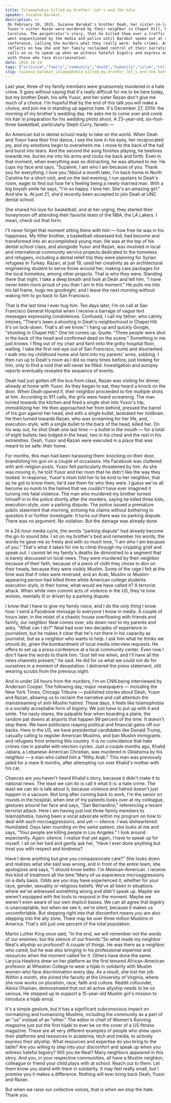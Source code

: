 ```yaml
---
title: Islamophobia killed my brother. Let's end the hate
speaker: Suzanne Barakat
description: >-
 On February 10, 2015, Suzanne Barakat's brother Deah, her sister-in-law Yusor and
 Yusor's sister Razan were murdered by their neighbor in Chapel Hill, North
 Carolina. The perpetrator's story, that he killed them over a traffic dispute,
 went unquestioned by the media and police until Barakat spoke out at a press
 conference, calling the murders what they really were: hate crimes. As she
 reflects on how she and her family reclaimed control of their narrative, Barakat
 calls on us to speak up when we witness hateful bigotry and express our allyship
 with those who face discrimination.
date: 2016-10-28
tags: ["activism","family","community","death","humanity","islam","religion","love","social-change","society"]
slug: suzanne_barakat_islamophobia_killed_my_brother_let_s_end_the_hate
---
```


Last year, three of my family members were gruesomely murdered in a hate crime. It goes
without saying that it's really difficult for me to be here today, but my brother Deah,
his wife Yusor, and her sister Razan don't give me much of a choice. I'm hopeful that by
the end of this talk you will make a choice, and join me in standing up against hate. It's
December 27, 2014: the morning of my brother's wedding day. He asks me to come over and
comb his hair in preparation for his wedding photo shoot. A 23-year-old, six-foot-three
basketball, particularly Steph Curry, fanatic —

An American kid in dental school ready to take on the world. When Deah and Yusor have
their first dance, I see the love in his eyes, her reciprocated joy, and my emotions begin
to overwhelm me. I move to the back of the hall and burst into tears. And the second the
song finishes playing, he beelines towards me, buries me into his arms and rocks me back
and forth. Even in that moment, when everything was so distracting, he was attuned to
me. He cups my face and says, "Suzanne, I am who I am because of you. Thank you for
everything. I love you."About a month later, I'm back home in North Carolina for a short
visit, and on the last evening, I run upstairs to Deah's room, eager to find out how he's
feeling being a newly married man. With a big boyish smile he says, "I'm so happy. I love
her. She's an amazing girl." And she is. At just 21, she'd recently been accepted to join
Deah at UNC dental school.

She shared his love for basketball, and at her urging, they started their honeymoon off
attending their favorite team of the NBA, the LA Lakers. I mean, check out that
form.

I'll never forget that moment sitting there with him — how free he was in his happiness.
My littler brother, a basketball-obsessed kid, had become and transformed into an
accomplished young man. He was at the top of his dental school class, and alongside Yusor
and Razan, was involved in local and international community service projects dedicated to
the homeless and refugees, including a dental relief trip they were planning for Syrian
refugees in Turkey. Razan, at just 19, used her creativity as an architectural engineering
student to serve those around her, making care packages for the local homeless, among
other projects. That is who they were. Standing there that night, I take a deep breath and
look at Deah and tell him, "I have never been more proud of you than I am in this moment."
He pulls me into his tall frame, hugs me goodnight, and I leave the next morning without
waking him to go back to San Francisco.

That is the last time I ever hug him. Ten days later, I'm on call at San Francisco General
Hospital when I receive a barrage of vague text messages expressing condolences. Confused,
I call my father, who calmly intones, "There's been a shooting in Deah's neighborhood in
Chapel Hill. It's on lock-down. That's all we know." I hang up and quickly Google,
"shooting in Chapel Hill." One hit comes up. Quote: "Three people were shot in the back of
the head and confirmed dead on the scene." Something in me just knows. I fling out of my
chair and faint onto the gritty hospital floor, wailing. I take the first red-eye out of
San Francisco, numb and disoriented. I walk into my childhood home and faint into my
parents' arms, sobbing. I then run up to Deah's room as I did so many times before, just
looking for him, only to find a void that will never be filled. Investigation and autopsy
reports eventually revealed the sequence of events.

Deah had just gotten off the bus from class, Razan was visiting for dinner, already at
home with Yusor. As they began to eat, they heard a knock on the door. When Deah opened
it, their neighbor proceeded to fire multiple shots at him. According to 911 calls, the
girls were heard screaming. The man turned towards the kitchen and fired a single shot
into Yusor's hip, immobilizing her. He then approached her from behind, pressed the barrel
of his gun against her head, and with a single bullet, lacerated her midbrain. He then
turned towards Razan, who was screaming for her life, and, execution-style, with a single
bullet to the back of the head, killed her. On his way out, he shot Deah one last time — a
bullet in the mouth — for a total of eight bullets: two lodged in the head, two in his
chest and the rest in his extremities. Deah, Yusor and Razan were executed in a place that
was meant to be safe: their home.

For months, this man had been harassing them: knocking on their door, brandishing his gun
on a couple of occasions. His Facebook was cluttered with anti-religion posts. Yusor felt
particularly threatened by him. As she was moving in, he told Yusor and her mom that he
didn't like the way they looked. In response, Yusor's mom told her to be kind to her
neighbor, that as he got to know them, he'd see them for who they were. I guess we've all
become so numb to the hatred that we couldn't have ever imagined it turning into fatal
violence. The man who murdered my brother turned himself in to the police shortly after the
murders, saying he killed three kids, execution-style, over a parking dispute. The police
issued a premature public statement that morning, echoing his claims without bothering to
question it or further investigate. It turns out there was no parking dispute. There was
no argument. No violation. But the damage was already done.

In a 24-hour media cycle, the words "parking dispute" had already become the go-to sound
bite. I sit on my brother's bed and remember his words, the words he gave me so freely and
with so much love, "I am who I am because of you." That's what it takes for me to climb
through my crippling grief and speak out. I cannot let my family's deaths be diminished to
a segment that is barely discussed on local news. They were murdered by their neighbor
because of their faith, because of a piece of cloth they chose to don on their heads,
because they were visibly Muslim. Some of the rage I felt at the time was that if roles
were reversed, and an Arab, Muslim or Muslim-appearing person had killed three white
American college students execution-style, in their home, what would we have called it? A
terrorist attack. When white men commit acts of violence in the US, they're lone wolves,
mentally ill or driven by a parking dispute.

I know that I have to give my family voice, and I do the only thing I know how: I send a
Facebook message to everyone I know in media. A couple of hours later, in the midst of a
chaotic house overflowing with friends and family, our neighbor Neal comes over, sits down
next to my parents and asks, "What can I do?" Neal had over two decades of experience in
journalism, but he makes it clear that he's not there in his capacity as journalist, but
as a neighbor who wants to help. I ask him what he thinks we should do, given the
bombardment of local media interview requests. He offers to set up a press conference at a
local community center. Even now I don't have the words to thank him. "Just tell me when,
and I'll have all the news channels present," he said. He did for us what we could not do
for ourselves in a moment of devastation. I delivered the press statement, still wearing
scrubs from the previous night.

And in under 24 hours from the murders, I'm on CNN being interviewed by Anderson Cooper.
The following day, major newspapers — including the New York Times, Chicago Tribune —
published stories about Deah, Yusor and Razan, allowing us to reclaim the narrative and
call attention the mainstreaming of anti-Muslim hatred. These days, it feels like
Islamophobia is a socially acceptable form of bigotry. We just have to put up with it and
smile. The nasty stares, the palpable fear when boarding a plane, the random pat downs at
airports that happen 99 percent of the time. It doesn't stop there. We have politicians
reaping political and financial gains off our backs. Here in the US, we have presidential
candidates like Donald Trump, casually calling to register American Muslims, and ban
Muslim immigrants and refugees from entering this country. It is no coincidence that hate
crimes rise in parallel with election cycles. Just a couple months ago, Khalid Jabara, a
Lebanese-American Christian, was murdered in Oklahoma by his neighbor — a man who called
him a "filthy Arab." This man was previously jailed for a mere 8 months, after attempting
run over Khalid's mother with his car.

Chances are you haven't heard Khalid's story, because it didn't make it to national news.
The least we can do is call it what it is: a hate crime. The least we can do is talk about
it, because violence and hatred doesn't just happen in a vacuum. Not long after coming back
to work, I'm the senior on rounds in the hospital, when one of my patients looks over at
my colleague, gestures around her face and says, "San Bernardino," referencing a recent
terrorist attack. Here I am having just lost three family members to Islamophobia, having
been a vocal advocate within my program on how to deal with such microaggressions, and yet
— silence. I was disheartened. Humiliated. Days later rounding on the same patient, she
looks at me and says, "Your people are killing people in Los Angeles." I look around
expectantly. Again: silence. I realize that yet again, I have to speak up for myself. I
sit on her bed and gently ask her, "Have I ever done anything but treat you with respect
and kindness?

Have I done anything but give you compassionate care?" She looks down and realizes what
she said was wrong, and in front of the entire team, she apologizes and says, "I should
know better. I'm Mexican-American. I receive this kind of treatment all the time."Many of
us experience microaggressions on a daily basis. Odds are you may have experienced it,
whether for your race, gender, sexuality or religious beliefs. We've all been in
situations where we've witnessed something wrong and didn't speak up. Maybe we weren't
equipped with the tools to respond in the moment. Maybe we weren't even aware of our own
implicit biases. We can all agree that bigotry is unacceptable, but when we see it, we're
silent, because it makes us uncomfortable. But stepping right into that discomfort means
you are also stepping into the ally zone. There may be over three million Muslims in
America. That's still just one percent of the total population.

Martin Luther King once said, "In the end, we will remember not the words of our enemies,
but the silence of our friends."So what made my neighbor Neal's allyship so profound? A
couple of things. He was there as a neighbor who cared, but he was also bringing in his
professional expertise and resources when the moment called for it. Others have done the
same. Larycia Hawkins drew on her platform as the first tenured African-American professor
at Wheaton College to wear a hijab in solidarity with Muslim women who face discrimination
every day. As a result, she lost her job. Within a month, she joined the faculty at the
University of Virginia, where she now works on pluralism, race, faith and culture. Reddit
cofounder, Alexis Ohanian, demonstrated that not all active allyship needs to be so
serious. He stepped up to support a 15-year-old Muslim girl's mission to introduce a hijab
emoji.

It's a simple gesture, but it has a significant subconscious impact on normalizing and
humanizing Muslims, including the community as a part of an "us" instead of an "other."
The editor in chief of Women's Running magazine just put the first hijabi to ever be on
the cover of a US fitness magazine. These are all very different examples of people who
drew upon their platforms and resources in academia, tech and media, to actively express
their allyship. What resources and expertise do you bring to the table? Are you willing to
step into your discomfort and speak up when you witness hateful bigotry? Will you be
Neal? Many neighbors appeared in this story. And you, in your respective communities, all
have a Muslim neighbor, colleague or friend your child plays with at school. Reach out to
them. Let them know you stand with them in solidarity. It may feel really small, but I
promise you it makes a difference. Nothing will ever bring back Deah, Yusor and
Razan.

But when we raise our collective voices, that is when we stop the hate. Thank
you.

<!--
ad_duration=3.33
event="TEDWomen 2016"
external_start_time=0
has_talk_citation=0
intro_duration=11.82
is_subtitle_required="False"
is_talk_featured="True"
language="en"
language_swap="False"
native_language="en"
number_of_related_talks=6
number_of_speakers=1
number_of_subtitled_videos=26
number_of_tags=10
number_of_talk_download_languages=26
number_of_talk_more_resources=0
number_of_talk_recommendations=0
number_of_talks_take_actions=1
post_ad_duration=0.83
published_timestamp="2016-11-07 16:10:32"
recording_date="2016-10-28"
speaker_description="Physician"
speaker_is_published=1
speaker_name="Suzanne Barakat"
talk_more_resources=[]
talk_name="Islamophobia killed my brother. Let's end the hate"
talks_tags=["activism","family","community","death","humanity","islam","religion","love","social-change","society"]
url_audio="https://download.ted.com/talks/SuzanneBarakat_2016W.mp3?apikey=acme-roadrunner"
url_photo_speaker="https://pe.tedcdn.com/images/ted/fa810bce40522aabc9aa1abe97106c5367ed6a7b_254x191.jpg"
url_photo_talk="https://s3.amazonaws.com/talkstar-photos/uploads/bf7fac16-7255-4e60-a3dc-618618e69fac/SuzanneBarakat_2016W-embed.jpg"
url_webpage="https://www.ted.com/talks/suzanne_barakat_islamophobia_killed_my_brother_let_s_end_the_hate"
video_type_name="TED Stage Talk"
-->